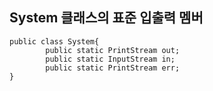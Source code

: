System 클래스의 표준 입출력 멤버
-------------------
````
public class System{
        public static PrintStream out;
        public static InputStream in;
        public static PrintStream err;
}